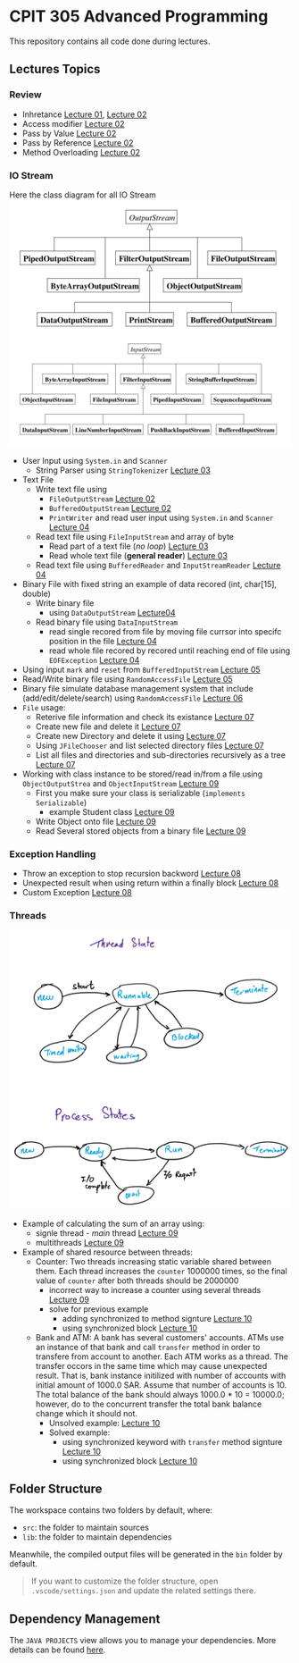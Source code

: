 # CPIT 305 Advanced Programming

This repository contains all code done during lectures.


## Lectures Topics

### Review
- Inhretance [Lecture 01](/src/lecture01), [Lecture 02](/src/lecture02/review)
- Access modifier [Lecture 02](/src/lecture02/review/Demo.java)
- Pass by Value [Lecture 02](/src/lecture02/review/PassByValue.java)
- Pass by Reference [Lecture 02](/src/lecture02/review/PassByRefrence.java) 
- Method Overloading [Lecture 02](/src/lecture02/review/Demo2.java) 

### IO Stream
Here the class diagram for all IO Stream
![IO Stream Class diagram](/images/iostream.jpg)

- User Input using `System.in` and `Scanner`
  - String Parser using `StringTokenizer` [Lecture 03](/src/lecture04/text/DataEntry.java)
- Text File
  - Write text file using
    - `FileOutputStream` [Lecture 02](/src/lecture02/file_info/Demo.java)
    - `BufferedOutputStream` [Lecture 02](/src/lecture02/file_info/UsingBuffer.java)
    - `PrintWriter` and read user input using `System.in` and `Scanner` [Lecture 04](/src/lecture04/text/Demo.java)
  - Read text file using `FileInputStream` and array of byte
    - Read part of a text file (*no loop*) [Lecture 03](/src/lecture03/InputDemo.java)
    - Read whole text file (**general reader**) [Lecture 03](/src/lecture03/FileReaderDemo.java)
  - Read text file using `BufferedReader` and `InputStreamReader` [Lecture 04](src/lecture04/text/ReadText.java)
- Binary File with fixed string an example of data recored (int, char[15], double)
  - Write binary file
    - using `DataOutputStream` [Lecture04](/src/lecture04/binaryexm/WriteBinary.java)
  - Read binary file using `DataInputStream`
    - read single recored from file by moving file currsor into specifc position in the file [Lecture 04](/src/lecture04/binaryexm/ReadBinaryByPos.java)
    - read whole file recored by recored until reaching end of file using `EOFException` [Lecture 04](/src/lecture04/binaryexm/ReadBinary.java)
- Using input `mark` and `reset` from `BufferedInputStream` [Lecture 05](/src/lecture05/usingmark/Demo.java)
- Read/Write binary file using `RandomAccessFile` [Lecture 05](/src/lecture05/bytestream/Demo.java)
- Binary file simulate database management system that include (add/edit/delete/search) using `RandomAccessFile` [Lecture 06](/src/lecture06/bytestream)
- `File` usage:
  - Reterive file information and check its existance [Lecture 07](/src/lecture07/filemanager/Demo.java)
  - Create new file and delete it [Lecture 07](/src/lecture07/filemanager/FileCreator.java)
  - Create new Directory and delete it using [Lecture 07](/src/lecture07/filemanager/FolderCreator.java)
  - Using `JFileChooser` and list selected directory files [Lecture 07](/src/lecture07/filemanager/FileBrowser.java)
  - List all files and directories and sub-directories recursively as a tree [Lecture 07](/src/lecture07/filemanager/FileTree.java)
- Working with class instance to be stored/read in/from a file using `ObjectOutputStrea` and `ObjectInputStream` [Lecture 09](/src/lecture09/serial)
  - First you make sure your class is serializable (`implements Serializable`)
    - example Student class [Lecture 09](/src/lecture09/serial/Student.java)
  - Write Object onto file [Lecture 09](/src/lecture09/serial/WriteObject.java)
  - Read Several stored objects from a binary file [Lecture 09](/src/lecture09/serial/ReadObject.java)

### Exception Handling
- Throw an exception to stop recursion backword [Lecture 08](/src/lecture08/throwexample/Demo.java)
- Unexpected result when using return within a finally block [Lecture 08](/src/lecture08/finallyexample/Demo.java)
- Custom Exception [Lecture 08](/src/lecture08/custom_exception)

### Threads

![Thread States](/images/thread-vs-process-states.svg)

- Example of calculating the sum of an array using:
  - signle thread - *main* thread [Lecture 09](/src/lecture09/multithread/Mono.java)
  - multithreads [Lecture 09](/src/lecture09/multithread/Multi.java)
- Example of shared resource between threads:
  - Counter: Two threads increasing static variable shared between them. Each thread increases the `counter` 1000000 times, so the final value of `counter` after both threads should be 2000000
    - incorrect way to increase a counter using several threads [Lecture 09](/src/lecture09/multicounter)
    - solve for previous example
      - adding synchronized to method signture [Lecture 10](/src/lecture10/solved/solution1/multicounter)
      - using synchronized block [Lecture 10](/src/lecture10/solved/solution2/multicounter)
  - Bank and ATM: A bank has several customers' accounts. ATMs use an instance of that bank and call `transfer` method in order to transfere from account to another. Each ATM works as a thread. The transfer occors in the same time which may cause unexpected result. That is, bank instance initilized with number of accounts with initial amount of 1000.0 SAR. Assume that number of accounts is 10. The total balance of the bank should always 1000.0 * 10 = 10000.0; however, do to the concurrent transfer the total bank balance change which it should not.
    - Unsolved example: [Lecture 10](/src/lecture10/bankexample)
    - Solved example:
      - using synchronized keyword with `transfer` method signture [Lecture 10](/src/lecture10/solved/solution1/bankexample)
      - using synchronized block [Lecture 10](/src/lecture10/solved/solution2/bankexample)



## Folder Structure

The workspace contains two folders by default, where:

- `src`: the folder to maintain sources
- `lib`: the folder to maintain dependencies

Meanwhile, the compiled output files will be generated in the `bin` folder by default.

> If you want to customize the folder structure, open `.vscode/settings.json` and update the related settings there.

## Dependency Management

The `JAVA PROJECTS` view allows you to manage your dependencies. More details can be found [here](https://github.com/microsoft/vscode-java-dependency#manage-dependencies).
